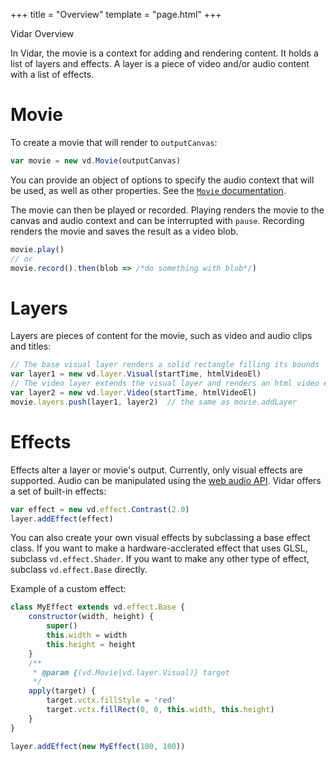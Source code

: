 +++
title = "Overview"
template = "page.html"
+++

<div class="heading-text">Vidar Overview</div>

In Vidar, the movie is a context for adding and rendering content. It holds a
list of layers and effects. A layer is a piece of video and/or audio content
with a list of effects.

# Movie

To create a movie that will render to `outputCanvas`:
```js
var movie = new vd.Movie(outputCanvas)
```

You can provide an object of options to specify the audio context that will be
used, as well as other properties. See the [`Movie`
documentation](../api/module-movie.Movie.html).

The movie can then be played or recorded. Playing renders the movie to the
canvas and audio context and can be interrupted with `pause`. Recording
renders the movie and saves the result as a video blob.
```js
movie.play()
// or
movie.record().then(blob => /*do something with blob*/)
```

# Layers

Layers are pieces of content for the movie, such as video and audio clips and
titles:
```js
// The base visual layer renders a solid rectangle filling its bounds
var layer1 = new vd.layer.Visual(startTime, htmlVideoEl)
// The video layer extends the visual layer and renders an html video element
var layer2 = new vd.layer.Video(startTime, htmlVideoEl)
movie.layers.push(layer1, layer2)  // the same as movie.addLayer
```

# Effects

Effects alter a layer or movie's output. Currently, only visual effects are
supported. Audio can be manipulated using the [web audio API].
Vidar offers a set of built-in effects:
```js
var effect = new vd.effect.Contrast(2.0)
layer.addEffect(effect)
```

You can also create your own visual effects by subclassing a base effect
class. If you want to make a hardware-acclerated effect that uses GLSL,
subclass `vd.effect.Shader`. If you want to make any other type of effect,
subclass `vd.effect.Base` directly.

Example of a custom effect:
```js
class MyEffect extends vd.effect.Base {
    constructor(width, height) {
        super()
        this.width = width
        this.height = height
    }
    /**
     * @param {(vd.Movie|vd.layer.Visual)} target
     */
    apply(target) {
        target.vctx.fillStyle = 'red'
        target.vctx.fillRect(0, 0, this.width, this.height)
    }
}

layer.addEffect(new MyEffect(100, 100))
```

[web audio api]: https://developer.mozilla.org/en-US/docs/Web/API/Web_Audio_API
